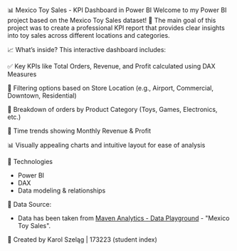 📊 Mexico Toy Sales - KPI Dashboard in Power BI
Welcome to my Power BI project based on the Mexico Toy Sales dataset! 🎉
The main goal of this project was to create a professional KPI report that provides clear insights into toy sales across different locations and categories.

📈 What’s inside?
This interactive dashboard includes:

✅ Key KPIs like Total Orders, Revenue, and Profit calculated using DAX Measures

📍 Filtering options based on Store Location (e.g., Airport, Commercial, Downtown, Residential)

🧸 Breakdown of orders by Product Category (Toys, Games, Electronics, etc.)

📅 Time trends showing Monthly Revenue & Profit

📊 Visually appealing charts and intuitive layout for ease of analysis


📌 Technologies
* Power BI
* DAX
* Data modeling & relationships

📂 Data Source:
* Data has been taken from [Maven Analytics - Data Playground](https://mavenanalytics.io/data-playground) - "Mexico Toy Sales". 

🧠 Created by Karol Szeląg | 173223 (student index)
